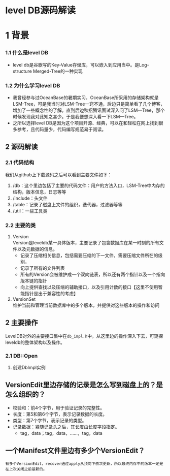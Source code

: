 # level DB源码解读

# 1 背景

### 1.1 什么是level DB
- level db是谷歌写的Key-Value存储库，可以嵌入到应用当中。是Log-structure Merged-Tree的一种实现

### 1.2 为什么学习level DB
- 我曾经参与过OceanBase的暑期实习，OceanBase所采用的存储架构就是LSM-Tree，可是我当时对LSM-Tree一窍不通，后边只是简单看了几个博客，增加了一些概念性的了解。直到后边秋招腾讯面试深入问了LSM—Tree，那个时候发现我对此知之甚少。于是我便想深入看一下LSM—Tree。
- 之所以选择level DB是因为这个项目开源、经典，可以在和轻松在网上找到很多参考，且代码量少，代码编写规范易于阅读。

## 2 源码解读

### 2.1 代码结构
我们从github上下载源码之后可以看到主要文件如下：
1. /db：这个里边包括了主要的代码文件：用户的方法入口，LSM-Tree中内存的结构，版本信息，日志等等
2. /include：头文件
3. /table：记录了磁盘上文件的组织，迭代器，过滤器等等
4. /util：一些工具类

### 2.2 主要的类
1. Version  
    Version是leveldb某一具体版本，主要记录了包含数据库在某一时刻的所有文件以及元数据的信息。  
    * 记录了压缩相关信息，包括需要压缩的下一文件，需要压缩文件所在的级别，
    * 记录了所有的文件列表
    * 所有的Version会被维护成一个双向链表，所以还有两个指针以及一个指向版本链的指针
    * 向上提供查找以及压缩的辅助接口，以及引用计数的接口【这里不使用智能指针是出于兼容性的考虑】
2. VersionSet  
    维护当前和管理当前数据库中的多个版本，并提供对这些版本的操作和访问



## 2 主要操作
LevelDB对外的主要接口集中在`db_impl.h`中，从这里边的操作深入下去，可窥探leveldb的整体架构以及操作。

### 2.1 DB::Open
1. 创建DbImpl实例




## VersionEdit里边存储的记录是怎么写到磁盘上的？是怎么组织的？
* 校验和：前4个字节，用于验证记录的完整性。
* 长度：第5和第6个字节，表示记录数据的长度。
* 类型：第7个字节，表示记录的类型。
* 记录数据：紧随记录头之后，其长度由长度字段指定。
    - tag，data；tag，data，……，tag，data
## 一个Manifest文件里边有多少个VersionEdit？ 
    有多个VersionEdit，recover通过apply从顶向下依次更新，所以最终内存中的版本一定是在上次关闭之前最新的。